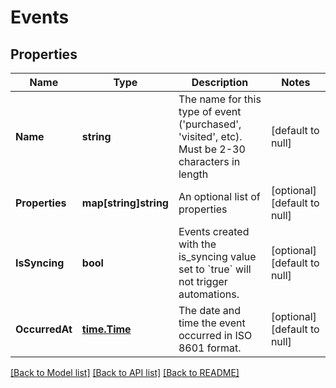 # Events

## Properties
Name | Type | Description | Notes
------------ | ------------- | ------------- | -------------
**Name** | **string** | The name for this type of event (&#x27;purchased&#x27;, &#x27;visited&#x27;, etc). Must be 2-30 characters in length | [default to null]
**Properties** | **map[string]string** | An optional list of properties | [optional] [default to null]
**IsSyncing** | **bool** | Events created with the is_syncing value set to &#x60;true&#x60; will not trigger automations. | [optional] [default to null]
**OccurredAt** | [**time.Time**](time.Time.md) | The date and time the event occurred in ISO 8601 format. | [optional] [default to null]

[[Back to Model list]](../README.md#documentation-for-models) [[Back to API list]](../README.md#documentation-for-api-endpoints) [[Back to README]](../README.md)

